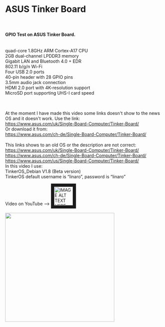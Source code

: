 <h1>ASUS Tinker Board</h1>
</br>

<h4>GPIO Test on ASUS Tinker Board.</h4>

</br>
quad-core 1.8GHz ARM Cortex-A17 CPU</br>
2GB dual-channel LPDDR3 memory</br>
Gigabit LAN and Bluetooth 4.0 + EDR</br>
802.11 b/g/n Wi-Fi</br>
Four USB 2.0 ports</br>
40-pin header with 28 GPIO pins</br>
3.5mm audio jack connection</br>
HDMI 2.0 port with 4K-resolution support</br>
MicroSD port supporting UHS-I card speed </br>
</br></br>

At the moment I have made this video some links doesn't show to the news OS and it doesn't work. Use the link:</br> https://www.asus.com/uk/Single-Board-Computer/Tinker-Board/</br>
Or download it from:</br>
https://www.asus.com/ch-de/Single-Board-Computer/Tinker-Board/
</br>
</br>
This links shows to an old OS or the description are not correct: 
</br>
https://www.asus.com/uk/Single-Board-Computer/Tinker-Board/</br> 
https://www.asus.com/ch-de/Single-Board-Computer/Tinker-Board/</br>
https://www.asus.com/us/Single-Board-Computer/Tinker-Board/</br>
In this video I use: </br>
TinkerOS_Debian V1.8 (Beta version) </br>
TinkerOS default username is “linaro”, password is “linaro”
</br>



Video on YouTube --> <a href="https://youtu.be/YrMqdiYJ7MA" target="_blank">
 <img src="https://user-images.githubusercontent.com/36192933/50377674-d0e70800-0621-11e9-9848-b41b02b2e1ac.png" alt="IMAGE ALT TEXT HERE" width="60" border="10" />
</a>
</br>

<img src="https://user-images.githubusercontent.com/36192933/50406661-14c84180-07c9-11e9-8685-73550dbbd438.png" width="350">
